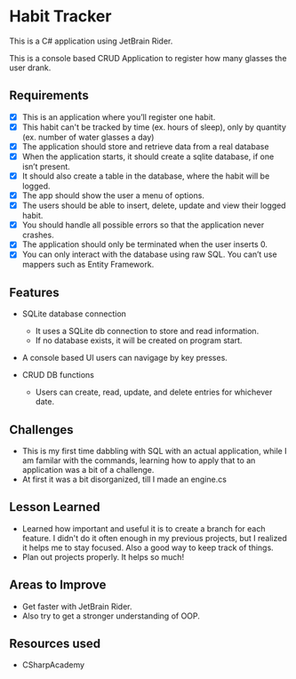 # Habit Tracker

This is a C# application using JetBrain Rider.

This is a console based CRUD Application to register how many glasses the user drank.


## Requirements

- [x] This is an application where you’ll register one habit.
- [x] This habit can't be tracked by time (ex. hours of sleep), only by quantity (ex. number of water glasses a day)
- [x] The application should store and retrieve data from a real database
- [x] When the application starts, it should create a sqlite database, if one isn’t present.
- [x] It should also create a table in the database, where the habit will be logged.
- [x] The app should show the user a menu of options.
- [x] The users should be able to insert, delete, update and view their logged habit.
- [x] You should handle all possible errors so that the application never crashes.
- [x] The application should only be terminated when the user inserts 0.
- [x] You can only interact with the database using raw SQL. You can’t use mappers such as Entity Framework.

## Features

- SQLite database connection
  - It uses a SQLite db connection to store and read information.
  - If no database exists, it will be created on program start.

- A console based UI users can navigage by key presses.

- CRUD DB functions
  - Users can create, read, update, and delete entries for whichever date.

## Challenges

- This is my first time dabbling with SQL with an actual application, while I am familar with the commands, learning how to apply that to an application was a bit of a challenge.
- At first it was a bit disorganized, till I made an engine.cs

## Lesson Learned

- Learned how important and useful it is to create a branch for each feature. I didn't do it often enough in my previous projects, but I realized it helps me to stay focused. Also a good way to keep track of things.
- Plan out projects properly. It helps so much!

## Areas to Improve
- Get faster with JetBrain Rider.
- Also try to get a stronger understanding of OOP.

## Resources used
- CSharpAcademy
